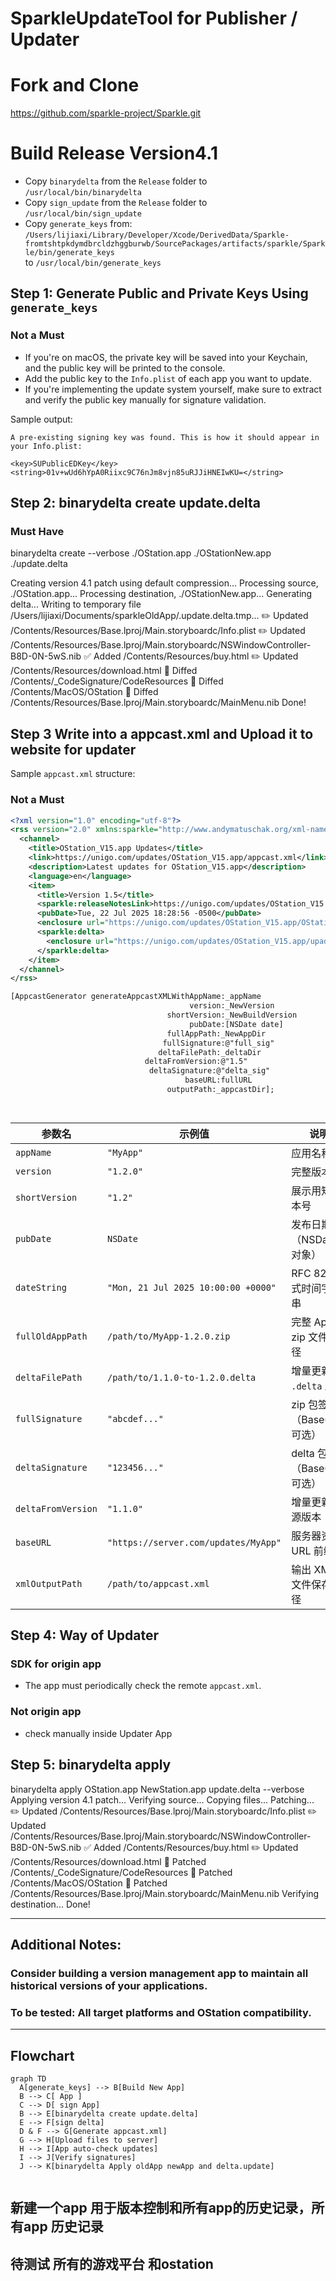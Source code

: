 # SparkleUpdateTool for Publisher / Updater

# Fork and Clone  
https://github.com/sparkle-project/Sparkle.git

# Build Release  Version4.1

- Copy `binarydelta` from the `Release` folder to `/usr/local/bin/binarydelta`  
- Copy `sign_update` from the `Release` folder to `/usr/local/bin/sign_update`  
- Copy `generate_keys` from:  
  `/Users/lijiaxi/Library/Developer/Xcode/DerivedData/Sparkle-fromtshtpkdymdbrcldzhggburwb/SourcePackages/artifacts/sparkle/Sparkle/bin/generate_keys`  
  to `/usr/local/bin/generate_keys`  


## Step 1: Generate Public and Private Keys Using `generate_keys`

### Not a Must
- If you're on macOS, the private key will be saved into your Keychain, and the public key will be printed to the console.
- Add the public key to the `Info.plist` of each app you want to update.
- If you're implementing the update system yourself, make sure to extract and verify the public key manually for signature validation.

Sample output:
```
A pre-existing signing key was found. This is how it should appear in your Info.plist:

<key>SUPublicEDKey</key>
<string>01v+wUd6hYpA0Riixc9C76nJm8vjn85uRJJiHNEIwKU=</string>
```


## Step 2:   binarydelta create update.delta

### Must Have
binarydelta create --verbose ./OStation.app ./OStationNew.app ./update.delta

Creating version 4.1 patch using default compression...
Processing source, ./OStation.app...
Processing destination, ./OStationNew.app...
Generating delta...
Writing to temporary file /Users/lijiaxi/Documents/sparkleOldApp/.update.delta.tmp...
✏️  Updated /Contents/Resources/Base.lproj/Main.storyboardc/Info.plist
✏️  Updated /Contents/Resources/Base.lproj/Main.storyboardc/NSWindowController-B8D-0N-5wS.nib
✅  Added /Contents/Resources/buy.html
✏️  Updated /Contents/Resources/download.html
🔨  Diffed /Contents/_CodeSignature/CodeResources
🔨  Diffed /Contents/MacOS/OStation
🔨  Diffed /Contents/Resources/Base.lproj/Main.storyboardc/MainMenu.nib
Done!

## Step 3 Write into a appcast.xml and Upload it to website for updater
Sample `appcast.xml` structure:
### Not a Must

```xml
<?xml version="1.0" encoding="utf-8"?>
<rss version="2.0" xmlns:sparkle="http://www.andymatuschak.org/xml-namespaces/sparkle" xmlns:dc="http://purl.org/dc/elements/1.1/">
  <channel>
    <title>OStation_V15.app Updates</title>
    <link>https://unigo.com/updates/OStation_V15.app/appcast.xml</link>
    <description>Latest updates for OStation_V15.app</description>
    <language>en</language>
    <item>
      <title>Version 1.5</title>
      <sparkle:releaseNotesLink>https://unigo.com/updates/OStation_V15.app/release_notes_1.5.html</sparkle:releaseNotesLink>
      <pubDate>Tue, 22 Jul 2025 18:28:56 -0500</pubDate>
      <enclosure url="https://unigo.com/updates/OStation_V15.app/OStation_V15.app" sparkle:version="1.5" sparkle:shortVersionString="1.5" length="447640" type="application/octet-stream" sparkle:edSignature="full_sig" />
      <sparkle:delta>
        <enclosure url="https://unigo.com/updates/OStation_V15.app/upadte.delta" sparkle:version="1.5" sparkle:deltaFrom="1.5" length="6250" type="application/octet-stream" sparkle:edSignature="delta_sig" />
      </sparkle:delta>
    </item>
  </channel>
</rss>

[AppcastGenerator generateAppcastXMLWithAppName:_appName
                                        version:_NewVersion
                                   shortVersion:_NewBuildVersion
                                        pubDate:[NSDate date]
                                   fullAppPath:_NewAppDir
                                  fullSignature:@"full_sig"
                                 deltaFilePath:_deltaDir
                              deltaFromVersion:@"1.5"
                               deltaSignature:@"delta_sig"
                                       baseURL:fullURL
                                   outputPath:_appcastDir];

                                           
```
| 参数名              | 示例值                                | 说明                     |
|---------------------|----------------------------------------|--------------------------|
| `appName`           | `"MyApp"`                              | 应用名称                 |
| `version`           | `"1.2.0"`                              | 完整版本号               |
| `shortVersion`      | `"1.2"`                                | 展示用短版本号           |
| `pubDate`           | `NSDate`                               | 发布日期（NSDate 对象）  |
| `dateString`        | `"Mon, 21 Jul 2025 10:00:00 +0000"`    | RFC 822 格式时间字符串   |
| `fullOldAppPath`    | `/path/to/MyApp-1.2.0.zip`             | 完整 App 包 zip 文件路径 |
| `deltaFilePath`     | `/path/to/1.1.0-to-1.2.0.delta`        | 增量更新包 `.delta` 路径 |
| `fullSignature`     | `"abcdef..."`                          | zip 包签名（Base64，可选） |
| `deltaSignature`    | `"123456..."`                          | delta 包签名（Base64，可选） |
| `deltaFromVersion`  | `"1.1.0"`                              | 增量更新来源版本         |
| `baseURL`           | `"https://server.com/updates/MyApp"`  | 服务器资源 URL 前缀      |
| `xmlOutputPath`     | `/path/to/appcast.xml`                 | 输出 XML 文件保存路径     |

## Step 4:  Way of Updater
### SDK for origin app
- The app must periodically check the remote `appcast.xml`.  
### Not origin app
- check manually inside Updater App 


## Step 5:  binarydelta apply 
binarydelta apply OStation.app NewStation.app update.delta --verbose
Applying version 4.1 patch...
Verifying source...
Copying files...
Patching...
✏️  Updated /Contents/Resources/Base.lproj/Main.storyboardc/Info.plist
✏️  Updated /Contents/Resources/Base.lproj/Main.storyboardc/NSWindowController-B8D-0N-5wS.nib
✅  Added /Contents/Resources/buy.html
✏️  Updated /Contents/Resources/download.html
🔨  Patched /Contents/_CodeSignature/CodeResources
🔨  Patched /Contents/MacOS/OStation
🔨  Patched /Contents/Resources/Base.lproj/Main.storyboardc/MainMenu.nib
Verifying destination...
Done!

---

## Additional Notes:  
### Consider building a version management app to maintain all historical versions of your applications.  
### To be tested: All target platforms and OStation compatibility.

---

## Flowchart

```mermaid
graph TD
  A[generate_keys] --> B[Build New App]
  B --> C[ App ]
  C --> D[ sign App]
  B --> E[binarydelta create update.delta]
  E --> F[sign delta]
  D & F --> G[Generate appcast.xml]
  G --> H[Upload files to server]
  H --> I[App auto-check updates]
  I --> J[Verify signatures]
  J --> K[binarydelta Apply oldApp newApp and delta.update]
  
```
## 新建一个app 用于版本控制和所有app的历史记录，所有app 历史记录
## 待测试 所有的游戏平台 和ostation



